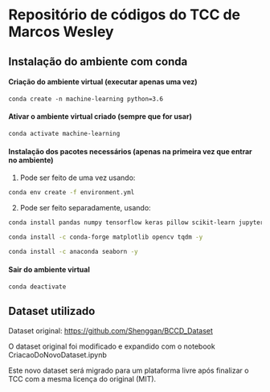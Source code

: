 # Repositório de códigos do TCC de Marcos Wesley


## Instalação do ambiente com conda

#### Criação do ambiente virtual (executar apenas uma vez)
`conda create -n machine-learning python=3.6`

#### Ativar o ambiente virtual criado (sempre que for usar)

`conda activate machine-learning`


#### Instalação dos pacotes necessários (apenas na primeira vez que entrar no ambiente)

1. Pode ser feito de uma vez usando:
```Bash
conda env create -f environment.yml

```

2. Pode ser feito separadamente, usando:

```Bash
conda install pandas numpy tensorflow keras pillow scikit-learn jupyterlab -y

conda install -c conda-forge matplotlib opencv tqdm -y

conda install -c anaconda seaborn -y

```

#### Sair do ambiente virtual

`conda deactivate`	


## Dataset utilizado

Dataset original: https://github.com/Shenggan/BCCD_Dataset

O dataset original foi modificado e expandido com o notebook CriacaoDoNovoDataset.ipynb

Este novo dataset será migrado para um plataforma livre após finalizar o TCC com a mesma licença do original (MIT).
